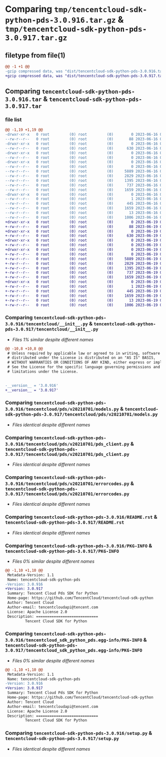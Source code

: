 # Comparing `tmp/tencentcloud-sdk-python-pds-3.0.916.tar.gz` & `tmp/tencentcloud-sdk-python-pds-3.0.917.tar.gz`

## filetype from file(1)

```diff
@@ -1 +1 @@
-gzip compressed data, was "dist/tencentcloud-sdk-python-pds-3.0.916.tar", last modified: Fri Jun 16 00:38:55 2023, max compression
+gzip compressed data, was "dist/tencentcloud-sdk-python-pds-3.0.917.tar", last modified: Mon Jun 19 00:30:37 2023, max compression
```

## Comparing `tencentcloud-sdk-python-pds-3.0.916.tar` & `tencentcloud-sdk-python-pds-3.0.917.tar`

### file list

```diff
@@ -1,19 +1,19 @@
-drwxr-xr-x   0 root         (0) root         (0)        0 2023-06-16 00:38:55.000000 tencentcloud-sdk-python-pds-3.0.916/
--rw-r--r--   0 root         (0) root         (0)       88 2023-06-16 00:38:55.000000 tencentcloud-sdk-python-pds-3.0.916/setup.cfg
-drwxr-xr-x   0 root         (0) root         (0)        0 2023-06-16 00:38:55.000000 tencentcloud-sdk-python-pds-3.0.916/tencentcloud/
--rw-r--r--   0 root         (0) root         (0)      630 2023-06-16 00:38:55.000000 tencentcloud-sdk-python-pds-3.0.916/tencentcloud/__init__.py
-drwxr-xr-x   0 root         (0) root         (0)        0 2023-06-16 00:38:55.000000 tencentcloud-sdk-python-pds-3.0.916/tencentcloud/pds/
--rw-r--r--   0 root         (0) root         (0)        0 2023-06-16 00:38:55.000000 tencentcloud-sdk-python-pds-3.0.916/tencentcloud/pds/__init__.py
-drwxr-xr-x   0 root         (0) root         (0)        0 2023-06-16 00:38:55.000000 tencentcloud-sdk-python-pds-3.0.916/tencentcloud/pds/v20210701/
--rw-r--r--   0 root         (0) root         (0)        0 2023-06-16 00:38:55.000000 tencentcloud-sdk-python-pds-3.0.916/tencentcloud/pds/v20210701/__init__.py
--rw-r--r--   0 root         (0) root         (0)     5889 2023-06-16 00:38:55.000000 tencentcloud-sdk-python-pds-3.0.916/tencentcloud/pds/v20210701/models.py
--rw-r--r--   0 root         (0) root         (0)     2829 2023-06-16 00:38:55.000000 tencentcloud-sdk-python-pds-3.0.916/tencentcloud/pds/v20210701/pds_client.py
--rw-r--r--   0 root         (0) root         (0)     1395 2023-06-16 00:38:55.000000 tencentcloud-sdk-python-pds-3.0.916/tencentcloud/pds/v20210701/errorcodes.py
--rw-r--r--   0 root         (0) root         (0)      737 2023-06-16 00:38:55.000000 tencentcloud-sdk-python-pds-3.0.916/README.rst
--rw-r--r--   0 root         (0) root         (0)     1659 2023-06-16 00:38:55.000000 tencentcloud-sdk-python-pds-3.0.916/PKG-INFO
-drwxr-xr-x   0 root         (0) root         (0)        0 2023-06-16 00:38:55.000000 tencentcloud-sdk-python-pds-3.0.916/tencentcloud_sdk_python_pds.egg-info/
--rw-r--r--   0 root         (0) root         (0)        1 2023-06-16 00:38:55.000000 tencentcloud-sdk-python-pds-3.0.916/tencentcloud_sdk_python_pds.egg-info/dependency_links.txt
--rw-r--r--   0 root         (0) root         (0)      445 2023-06-16 00:38:55.000000 tencentcloud-sdk-python-pds-3.0.916/tencentcloud_sdk_python_pds.egg-info/SOURCES.txt
--rw-r--r--   0 root         (0) root         (0)     1659 2023-06-16 00:38:55.000000 tencentcloud-sdk-python-pds-3.0.916/tencentcloud_sdk_python_pds.egg-info/PKG-INFO
--rw-r--r--   0 root         (0) root         (0)       13 2023-06-16 00:38:55.000000 tencentcloud-sdk-python-pds-3.0.916/tencentcloud_sdk_python_pds.egg-info/top_level.txt
--rw-r--r--   0 root         (0) root         (0)     1006 2023-06-16 00:38:55.000000 tencentcloud-sdk-python-pds-3.0.916/setup.py
+drwxr-xr-x   0 root         (0) root         (0)        0 2023-06-19 00:30:37.000000 tencentcloud-sdk-python-pds-3.0.917/
+-rw-r--r--   0 root         (0) root         (0)       88 2023-06-19 00:30:37.000000 tencentcloud-sdk-python-pds-3.0.917/setup.cfg
+drwxr-xr-x   0 root         (0) root         (0)        0 2023-06-19 00:30:37.000000 tencentcloud-sdk-python-pds-3.0.917/tencentcloud/
+-rw-r--r--   0 root         (0) root         (0)      630 2023-06-19 00:30:37.000000 tencentcloud-sdk-python-pds-3.0.917/tencentcloud/__init__.py
+drwxr-xr-x   0 root         (0) root         (0)        0 2023-06-19 00:30:37.000000 tencentcloud-sdk-python-pds-3.0.917/tencentcloud/pds/
+-rw-r--r--   0 root         (0) root         (0)        0 2023-06-19 00:30:37.000000 tencentcloud-sdk-python-pds-3.0.917/tencentcloud/pds/__init__.py
+drwxr-xr-x   0 root         (0) root         (0)        0 2023-06-19 00:30:37.000000 tencentcloud-sdk-python-pds-3.0.917/tencentcloud/pds/v20210701/
+-rw-r--r--   0 root         (0) root         (0)        0 2023-06-19 00:30:37.000000 tencentcloud-sdk-python-pds-3.0.917/tencentcloud/pds/v20210701/__init__.py
+-rw-r--r--   0 root         (0) root         (0)     5889 2023-06-19 00:30:37.000000 tencentcloud-sdk-python-pds-3.0.917/tencentcloud/pds/v20210701/models.py
+-rw-r--r--   0 root         (0) root         (0)     2829 2023-06-19 00:30:37.000000 tencentcloud-sdk-python-pds-3.0.917/tencentcloud/pds/v20210701/pds_client.py
+-rw-r--r--   0 root         (0) root         (0)     1395 2023-06-19 00:30:37.000000 tencentcloud-sdk-python-pds-3.0.917/tencentcloud/pds/v20210701/errorcodes.py
+-rw-r--r--   0 root         (0) root         (0)      737 2023-06-19 00:30:37.000000 tencentcloud-sdk-python-pds-3.0.917/README.rst
+-rw-r--r--   0 root         (0) root         (0)     1659 2023-06-19 00:30:37.000000 tencentcloud-sdk-python-pds-3.0.917/PKG-INFO
+drwxr-xr-x   0 root         (0) root         (0)        0 2023-06-19 00:30:37.000000 tencentcloud-sdk-python-pds-3.0.917/tencentcloud_sdk_python_pds.egg-info/
+-rw-r--r--   0 root         (0) root         (0)        1 2023-06-19 00:30:37.000000 tencentcloud-sdk-python-pds-3.0.917/tencentcloud_sdk_python_pds.egg-info/dependency_links.txt
+-rw-r--r--   0 root         (0) root         (0)      445 2023-06-19 00:30:37.000000 tencentcloud-sdk-python-pds-3.0.917/tencentcloud_sdk_python_pds.egg-info/SOURCES.txt
+-rw-r--r--   0 root         (0) root         (0)     1659 2023-06-19 00:30:37.000000 tencentcloud-sdk-python-pds-3.0.917/tencentcloud_sdk_python_pds.egg-info/PKG-INFO
+-rw-r--r--   0 root         (0) root         (0)       13 2023-06-19 00:30:37.000000 tencentcloud-sdk-python-pds-3.0.917/tencentcloud_sdk_python_pds.egg-info/top_level.txt
+-rw-r--r--   0 root         (0) root         (0)     1006 2023-06-19 00:30:37.000000 tencentcloud-sdk-python-pds-3.0.917/setup.py
```

### Comparing `tencentcloud-sdk-python-pds-3.0.916/tencentcloud/__init__.py` & `tencentcloud-sdk-python-pds-3.0.917/tencentcloud/__init__.py`

 * *Files 1% similar despite different names*

```diff
@@ -10,8 +10,8 @@
 # Unless required by applicable law or agreed to in writing, software
 # distributed under the License is distributed on an "AS IS" BASIS,
 # WITHOUT WARRANTIES OR CONDITIONS OF ANY KIND, either express or implied.
 # See the License for the specific language governing permissions and
 # limitations under the License.
 
 
-__version__ = '3.0.916'
+__version__ = '3.0.917'
```

### Comparing `tencentcloud-sdk-python-pds-3.0.916/tencentcloud/pds/v20210701/models.py` & `tencentcloud-sdk-python-pds-3.0.917/tencentcloud/pds/v20210701/models.py`

 * *Files identical despite different names*

### Comparing `tencentcloud-sdk-python-pds-3.0.916/tencentcloud/pds/v20210701/pds_client.py` & `tencentcloud-sdk-python-pds-3.0.917/tencentcloud/pds/v20210701/pds_client.py`

 * *Files identical despite different names*

### Comparing `tencentcloud-sdk-python-pds-3.0.916/tencentcloud/pds/v20210701/errorcodes.py` & `tencentcloud-sdk-python-pds-3.0.917/tencentcloud/pds/v20210701/errorcodes.py`

 * *Files identical despite different names*

### Comparing `tencentcloud-sdk-python-pds-3.0.916/README.rst` & `tencentcloud-sdk-python-pds-3.0.917/README.rst`

 * *Files identical despite different names*

### Comparing `tencentcloud-sdk-python-pds-3.0.916/PKG-INFO` & `tencentcloud-sdk-python-pds-3.0.917/PKG-INFO`

 * *Files 0% similar despite different names*

```diff
@@ -1,10 +1,10 @@
 Metadata-Version: 1.1
 Name: tencentcloud-sdk-python-pds
-Version: 3.0.916
+Version: 3.0.917
 Summary: Tencent Cloud Pds SDK for Python
 Home-page: https://github.com/TencentCloud/tencentcloud-sdk-python
 Author: Tencent Cloud
 Author-email: tencentcloudapi@tencent.com
 License: Apache License 2.0
 Description: ============================
         Tencent Cloud SDK for Python
```

### Comparing `tencentcloud-sdk-python-pds-3.0.916/tencentcloud_sdk_python_pds.egg-info/PKG-INFO` & `tencentcloud-sdk-python-pds-3.0.917/tencentcloud_sdk_python_pds.egg-info/PKG-INFO`

 * *Files 0% similar despite different names*

```diff
@@ -1,10 +1,10 @@
 Metadata-Version: 1.1
 Name: tencentcloud-sdk-python-pds
-Version: 3.0.916
+Version: 3.0.917
 Summary: Tencent Cloud Pds SDK for Python
 Home-page: https://github.com/TencentCloud/tencentcloud-sdk-python
 Author: Tencent Cloud
 Author-email: tencentcloudapi@tencent.com
 License: Apache License 2.0
 Description: ============================
         Tencent Cloud SDK for Python
```

### Comparing `tencentcloud-sdk-python-pds-3.0.916/setup.py` & `tencentcloud-sdk-python-pds-3.0.917/setup.py`

 * *Files identical despite different names*

